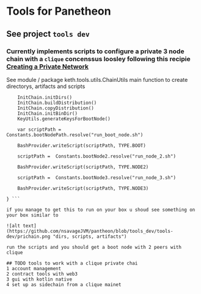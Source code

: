 # Tools for Panetheon

## See project `tools dev`

### Currently implements scripts to configure a private 3 node chain  with a `clique` concenssus loosley following this recipie [Creating a Private Network]('https://docs.pantheon.pegasys.tech/en/latest/Tutorials/Create-Private-Network/')

 See module / package keth.tools.utils.ChainUtils main function to create directorys, artifacts and scripts 

``` fun main(args : Array<String>) {
    InitChain.initDirs()
    InitChain.buildDistribution()
    InitChain.copyDistribution()
    InitChain.initBinDir()
    KeyUtils.generateKeysForBootNode()

    var scriptPath =  Constants.bootNodePath.resolve("run_boot_node.sh")

    BashProvider.writeScript(scriptPath, TYPE.BOOT)

    scriptPath =  Constants.bootNode2.resolve("run_node_2.sh")

    BashProvider.writeScript(scriptPath, TYPE.NODE2)

    scriptPath =  Constants.bootNode3.resolve("run_node_3.sh")

    BashProvider.writeScript(scriptPath, TYPE.NODE3)

} ```

if you manage to get this to run on your box u shoud see something on your box similar to

![alt text](https://github.com/nsavageJVM/pantheon/blob/tools_dev/tools-dev/prichain.png "dirs, scripts, artifacts")

run the scripts and you should get a boot node with 2 peers with clique

## TODO tools to work with a clique private chai
1 account management
2 contract tools with web3
3 gui with kotlin native
4 set up as sidechain from a clique mainet
      